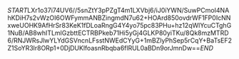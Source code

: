$START$LXr1o37i74UV6//5snZtY3pPZgT4m1LXVbj6/iJ0iYWN/SuwPCmoI4NAhKDiH7s2vWzOI6OWFymmANBZingmdN7u62+HOArd850ovdrWF1FP0IcNNxweUOHK9AfHrSr83KeK1fDLoaRngG4Y4yo75pc83PHu+hz12qWlYcuCTghG1NuB/AB8whITLmlGzbttECTRBPkeb71Hi5yGj4GLKP80yiTKu/8Qk8mzMTRD6/RNJWRsJlwYLYdGSVncnLFsstNWEdCYyG+1mBZlyPhSep5rCqY+BaTsEF2Z1SoYR3lr8ORp1+0DjDUKlfoasnRbqba6flRUL0aBDn9orJmnDw==$END$
